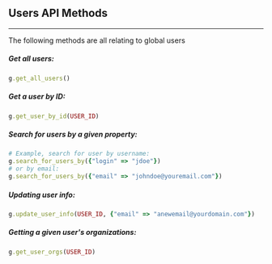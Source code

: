 ## Users API Methods
---
The following methods are all relating to global users

##### Get all users: 
```ruby
g.get_all_users()
```

##### Get a user by ID: 
```ruby
g.get_user_by_id(USER_ID)
```

##### Search for users by a given property: 
```ruby
# Example, search for user by username:
g.search_for_users_by({"login" => "jdoe"})
# or by email:
g.search_for_users_by({"email" => "johndoe@youremail.com"})
```

##### Updating user info: 
```ruby
g.update_user_info(USER_ID, {"email" => "anewemail@yourdomain.com"})
```

##### Getting a given user's organizations: 
```ruby
g.get_user_orgs(USER_ID)
```

